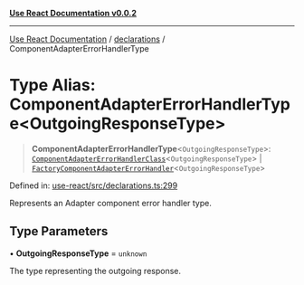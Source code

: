 [**Use React Documentation v0.0.2**](../../README.md)

***

[Use React Documentation](../../modules.md) / [declarations](../README.md) / ComponentAdapterErrorHandlerType

# Type Alias: ComponentAdapterErrorHandlerType\<OutgoingResponseType\>

> **ComponentAdapterErrorHandlerType**\<`OutgoingResponseType`\>: [`ComponentAdapterErrorHandlerClass`](ComponentAdapterErrorHandlerClass.md)\<`OutgoingResponseType`\> \| [`FactoryComponentAdapterErrorHandler`](FactoryComponentAdapterErrorHandler.md)\<`OutgoingResponseType`\>

Defined in: [use-react/src/declarations.ts:299](https://github.com/stonemjs/use-react/blob/50c96852bd65a75b7f2a00786393fb0c90af6da8/src/declarations.ts#L299)

Represents an Adapter component error handler type.

## Type Parameters

• **OutgoingResponseType** = `unknown`

The type representing the outgoing response.
